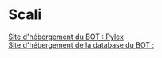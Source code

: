 # Scali


[Site d'hébergement du BOT : Pylex](https://pylexnodes.net/index.html)
<br>
[Site d'hébergement de la database du BOT : ](https://www.freesqldatabase.com/)

